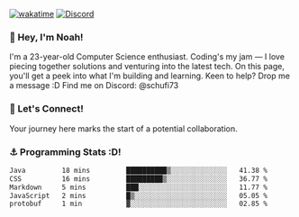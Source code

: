 [![wakatime](https://wakatime.com/badge/user/018b5c7c-fde2-4105-aa96-f5c758abb0a2.svg)](https://wakatime.com/@018b5c7c-fde2-4105-aa96-f5c758abb0a2)
[![Discord](https://img.shields.io/badge/Discord-5865F2?style=flat&logo=discord&logoColor=white)](https://discord.gg/eAW8AGXaGu)



### 👋 Hey, I'm Noah!
I'm a 23-year-old Computer Science enthusiast. Coding's my jam — I love piecing together solutions and venturing into the latest tech. On this page, you'll get a peek into what I'm building and learning. Keen to help? Drop me a message :D 
Find me on Discord: @schufi73

### 🤝 Let's Connect!
Your journey here marks the start of a potential collaboration.

### ⚓ Programming Stats :D!
<!--START_SECTION:waka-->

```txt
Java         18 mins         ██████████▒░░░░░░░░░░░░░░   41.38 %
CSS          16 mins         █████████▒░░░░░░░░░░░░░░░   36.77 %
Markdown     5 mins          ███░░░░░░░░░░░░░░░░░░░░░░   11.77 %
JavaScript   2 mins          █▒░░░░░░░░░░░░░░░░░░░░░░░   05.05 %
protobuf     1 min           ▓░░░░░░░░░░░░░░░░░░░░░░░░   02.85 %
```

<!--END_SECTION:waka-->
